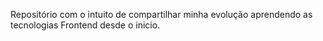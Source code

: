 Repositório com o intuito de compartilhar minha evolução aprendendo as tecnologias Frontend desde o inicio. 